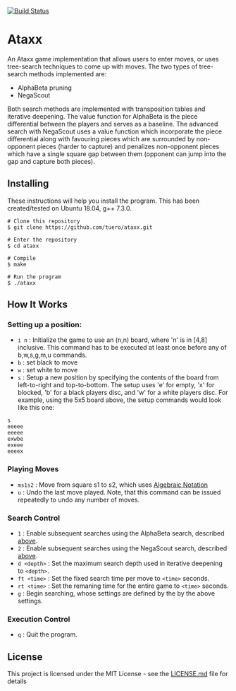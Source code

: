 [![Build Status](https://travis-ci.com/tuero/rocksndiamonds.svg?token=zarvik1a4n45zBNhaz4z&branch=master)](https://travis-ci.com/tuero/rocksndiamonds)

# Ataxx
An Ataxx game implementation that allows users to enter moves, or uses tree-search techniques to come up with moves. The two types of tree-search methods implemented are:
- AlphaBeta pruning
- NegaScout

Both search methods are implemented with transposition tables and iterative deepening. The value function for AlphaBeta is the piece differential between the players and serves as a baseline. The advanced search with NegaScout uses a value function which incorporate the piece differential along with favouring pieces which are surrounded by non-opponent pieces (harder to capture) and penalizes non-opponent pieces which have a single square gap between them (opponent can jump into the gap and capture both pieces).

## Installing
These instructions will help you install the program. This has been created/tested on Ubuntu 18.04, g++ 7.3.0.
```
# Clone this repository
$ git clone https://github.com/tuero/ataxx.git

# Enter the repository
$ cd ataxx

# Compile
$ make

# Run the program
$ ./ataxx
```

## How It Works
### Setting up a position:
- `i n` : Initialize the game to use an (n,n) board, where 'n' is in [4,8] inclusive. This command has to be executed at least once before any of b,w,s,g,m,u commands.
- `b` : set black to move
- `w` : set white to move
- `s` : Setup a new position by specifying the contents of the board from left-to-right and top-to-bottom. The setup uses 'e' for empty, 'x' for blocked, 'b' for a black players disc, and 'w' for a white players disc. For example, using the 5x5 board above, the setup commands would look like this one:
```
s 
eeeee
eeeee
exwbe
exeee
eeeex
```

### Playing Moves
- `ms1s2` : Move from square s1 to s2, which uses [Algebraic Notation](https://en.wikipedia.org/wiki/Algebraic_notation_(chess))
- `u` : Undo the last move played. Note, that this command can be issued repeatedly to undo any number of moves.


### Search Control
- `1` : Enable subsequent searches using the AlphaBeta search, described [above](#ataxx).
- `2` : Enable subsequent searches using the NegaScout search, described [above](#ataxx).
- `d <depth>` : Set the maximum search depth used in iterative deepening to `<depth>`.
- `ft <time>` : Set the fixed search time per move to `<time>` seconds.
- `rt <time>` : Set the remaning time for the entire game to `<time>` seconds.
- `g` : Begin searching, whose settings are defined by the by the above settings.


### Execution Control
- `q` : Quit the program.


## License

This project is licensed under the MIT License - see the [LICENSE.md](LICENSE.md) file for details